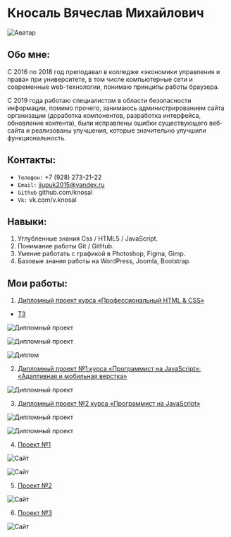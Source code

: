 # Кносаль Вячеслав Михайлович

![Аватар](img/avatar.jpg)

## Обо мне:

С 2016 по 2018 год преподавал в колледже «экономики управления и права» при университете, в том числе компьютерные сети и современные web-технологии, понимаю принципы работы браузера.

С 2019 года работаю специалистом в области безопасности информации, помимо прочего, занимаюсь администрированием сайта организации (доработка компонентов, разработка интерфейса, обновление контента), были исправлены ошибки существующего веб-сайта и реализованы улучшения, которые значительно улучшили функциональность.

## Контакты:

- `Телефон:` +7 (928) 273-21-22
- `Email:`	jiupuk2015@yandex.ru
- `Github`  github.com/knosal
- `Vk:`		vk.com/v.knosal

## Навыки:
1. Углубленные знания Css / HTML5 / JavaScript.
2. Понимание работы Git / GitHub.
3. Умение работать с графикой в Photoshop, Figma, Gimp.
4. Базовые знания работы на WordPress, Joomla, Bootstrap.

## Мои работы:

1. [Дипломный проект курса «Профессиональный HTML & CSS»](https://knosal.github.io/122895-device/#)
- [ТЗ](https://docs.google.com/document/d/1NlLHqlPsivmclVfo_pQWcFt8b90jUQW0Tgts6sKEgww/edit?usp=sharing)

![Дипломный проект](img/d1.jpg)

![Дипломный проект](img/d2.jpg)

![Диплом](img/has.jpg)

2. [Дипломный проект №1 курса «Программист на JavaScript»: «Адаптивная и мобильная верстка»](https://knosal.github.io/mq-diplom-adaptiv/#0)

![Дипломный проект](img/ad1.jpg)

3. [Дипломный проект №2 курса «Программист на JavaScript»](https://github.com/knosal/bhj-diploma)

![Дипломный проект](img/js1.jpg)

![Дипломный проект](img/js2.jpg)

4. [Проект №1](https://knosal.github.io/Mountain/)

![Сайт](img/m1.jpg)

![Сайт](img/m2.jpg)


5. [Проект №2](https://knosal.github.io/Culture-news/)

![Сайт](img/n1.png)

6. [Проект №3](https://knosal.github.io/sportIcndy/)

![Сайт](img/s1.png)



